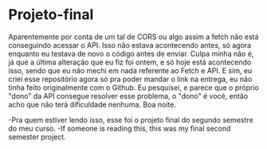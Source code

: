 # Projeto-final
Aparentemente por conta de um tal de CORS ou algo assim a fetch não está conseguindo acessar o API. Isso não estava acontecendo antes, só agora enquanto eu testava de novo o código antes de enviar. Culpa minha não é, já que a última alteração que eu fiz foi ontem, e só hoje está acontecendo isso, sendo que eu não mechi em nada referente ao Fetch e API. E sim, eu criei esse repositório agora só pra poder mandar o link na entrega, eu não tinha feito originalmente com o Github. Eu pesquisei, e parece que o próprio "dono" da API consegue resolver esse problema, o "dono" é você, então acho que não terá dificuldade nenhuma. Boa noite.

-Pra quem estiver lendo isso, esse foi o projeto final do segundo semestre do meu curso.
-If someone is reading this, this was my final second semester project.
